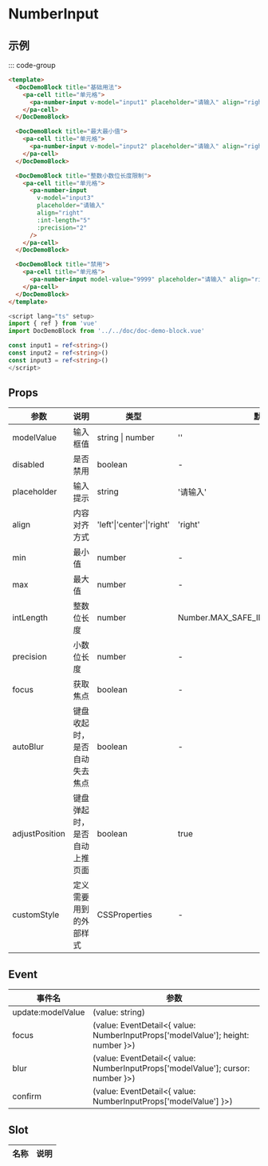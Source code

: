 # NumberInput

## 示例

<!--codes start-->

::: code-group

```html [template]
<template>
  <DocDemoBlock title="基础用法">
    <pa-cell title="单元格">
      <pa-number-input v-model="input1" placeholder="请输入" align="right" />
    </pa-cell>
  </DocDemoBlock>

  <DocDemoBlock title="最大最小值">
    <pa-cell title="单元格">
      <pa-number-input v-model="input2" placeholder="请输入" align="right" :min="5" :max="999" />
    </pa-cell>
  </DocDemoBlock>

  <DocDemoBlock title="整数小数位长度限制">
    <pa-cell title="单元格">
      <pa-number-input
        v-model="input3"
        placeholder="请输入"
        align="right"
        :int-length="5"
        :precision="2"
      />
    </pa-cell>
  </DocDemoBlock>

  <DocDemoBlock title="禁用">
    <pa-cell title="单元格">
      <pa-number-input model-value="9999" placeholder="请输入" align="right" disabled />
    </pa-cell>
  </DocDemoBlock>
</template>
```
```ts [script]
<script lang="ts" setup>
import { ref } from 'vue'
import DocDemoBlock from '../../doc/doc-demo-block.vue'

const input1 = ref<string>()
const input2 = ref<string>()
const input3 = ref<string>()
</script>
```

<!--codes end-->

## Props

<!--props start-->

| 参数 | 说明 | 类型 | 默认值 |
| --- | ----- | --- | --- |
| modelValue | 输入框值 | string \| number |  '' |
| disabled | 是否禁用 | boolean | - |
| placeholder | 输入提示 | string |  '请输入' |
| align | 内容对齐方式 | 'left'\|'center'\|'right' |  'right' |
| min | 最小值 | number | - |
| max | 最大值 | number | - |
| intLength | 整数位长度 | number |  Number.MAX_SAFE_INTEGER.toString().length |
| precision | 小数位长度 | number | - |
| focus | 获取焦点 | boolean | - |
| autoBlur | 键盘收起时，是否自动失去焦点 | boolean | - |
| adjustPosition | 键盘弹起时，是否自动上推页面 | boolean |  true |
| customStyle | 定义需要用到的外部样式 | CSSProperties | - |

<!--props end-->

## Event

<!--event start-->

| 事件名 | 参数 |
| --- | --- |
| update:modelValue | (value: string)  |
| focus | (value: EventDetail\<{ value: NumberInputProps['modelValue']; height: number }\>)  |
| blur | (value: EventDetail\<{ value: NumberInputProps['modelValue']; cursor: number }\>)  |
| confirm | (value: EventDetail\<{ value: NumberInputProps['modelValue'] }\>)  |

<!--event end-->

## Slot

<!--slot start-->

| 名称 | 说明 |
| --- | --- |


<!--slot end-->

